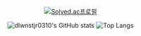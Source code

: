 


<div align = center>
  
 [![Solved.ac프로필](http://mazassumnida.wtf/api/mini/generate_badge?boj=dlwnstjr0310)](https://solved.ac/dlwnstjr0310)
 
</div>

<div align=center >
  
![dlwnstjr0310's GitHub stats](https://github-readme-stats.vercel.app/api?username=dlwnstjr0310&count_private=true&show_icons=true&theme=radical&hide=stars) 
![Top Langs](https://github-readme-stats.vercel.app/api/top-langs/?username=dlwnstjr0310&&layout=compact&langs_count=10&theme=onedark) 

</div>
<!--
**dlwnstjr0310/dlwnstjr0310** is a ✨ _special_ ✨ repository because its `README.md` (this file) appears on your GitHub profile.

Here are some ideas to get you started:

- 🔭 I’m currently working on ...
- 🌱 I’m currently learning ...
- 👯 I’m looking to collaborate on ...
- 🤔 I’m looking for help with ...
- 💬 Ask me about ...
- 📫 How to reach me: ...
- 😄 Pronouns: ...
- ⚡ Fun fact: ...
-->
